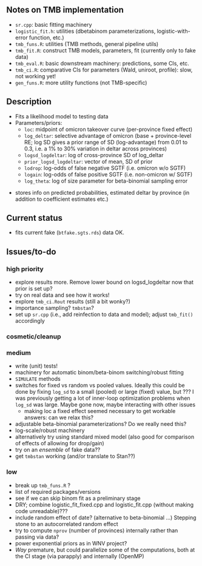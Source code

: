 ## Notes on TMB implementation

- `sr.cpp`: basic fitting machinery
- `logistic_fit.h`: utilities (dbetabinom parameterizations, logistic-with-error function, etc.)
- `tmb_funs.R`: utilities (TMB methods, general pipeline utils)
- `tmb_fit.R`: construct TMB models, parameters, fit (currently only to fake data)
- `tmb_eval.R`: basic downstream machinery: predictions, some CIs, etc.
- `tmb_ci.R`: comparative CIs for parameters (Wald, uniroot, profile): slow, not working yet!
- `gen_funs.R`: more utility functions (not TMB-specific)

## Description

* Fits a likelihood model to testing data
* Parameters/priors: 
   - `loc`: midpoint of omicron takeover curve (per-province fixed effect)
   - `log_deltar`: selective advantage of omicron (base + province-level RE; log SD gives a prior range of SD (log-advantage) from 0.01 to 0.3, i.e. a 1% to 30% variation in deltar across provinces)
   - `logsd_logdeltar`: log of cross-province SD of log_deltar
   - `prior_logsd_logdeltar`: vector of mean, SD of prior
   - `lodrop`: log-odds of false negative SGTF (i.e. omicron w/o SGTF)
   - `logain`: log-odds of false positive SGTF (i.e. non-omicron w/ SGTF)
   - `log_theta`: log of size parameter for beta-binomial sampling error
- stores info on predicted probabilities, estimated deltar by province (in addition to coefficient estimates etc.)

## Current status

- fits current fake (`btfake.sgts.rds`) data OK.

## Issues/to-do

### high priority

- explore results more. Remove lower bound on logsd_logdeltar now that prior is set up?
- try on real data and see how it works!
- explore `tmb_ci.Rout` results (still a bit wonky?)
- importance sampling? `tmbstan`?
- set up `sr.cpp` (i.e., add reinfection to data and model); adjust `tmb_fit()` accordingly

### cosmetic/cleanup


### medium

- write (unit) tests!
- machinery for automatic binom/beta-binom switching/robust fitting
- `SIMULATE` methods
- switches for fixed vs random vs pooled values. Ideally this could be done by fixing `log_sd` to a small (pooled) or large (fixed) value, but ??? I was previously getting a lot of inner-loop optimization problems when `log_sd` was large. Maybe gone now, maybe interacting with other issues
    - making loc a fixed effect seemed necessary to get workable answers: can we relax this?
- adjustable beta-binomial parameterizations? Do we really need this?
- log-scale/robust machinery
- alternatively try using standard mixed model (also good for comparison of effects of allowing for drop/gain)
- try on an *ensemble* of fake data??
- get `tmbstan` working (and/or translate to Stan??)

### low

- break up `tmb_funs.R` ?
- list of required packages/versions
- see if we can skip binom fit as a preliminary stage
- DRY; combine logistic_fit_fixed.cpp and logistic_fit.cpp (without making code unreadable)???
- include random effect of date? (alternative to beta-binomial ...) Stepping stone to an autocorrelated random effect
- try to compute `nprov` (number of provinces) internally rather than passing via data?
- power exponential priors as in WNV project?
- *Way* premature, but could parallelize some of the computations, both at the CI stage (via parapply) and internally (OpenMP)
 
